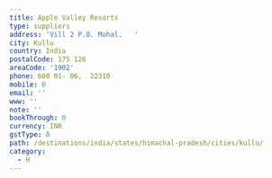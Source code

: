 ```yaml
---
title: Apple Valley Resorts
type: suppliers
address: 'Vill 2 P.O. Mohal.   '
city: Kullu
country: India
postalCode: 175 126
areaCode: '1902'
phone: 600 01- 06,  22310
mobile: 0
email: ''
www: ''
note: ''
bookThrough: 0
currency: INR
gstType: 0
path: /destinations/india/states/himachal-pradesh/cities/kullu/
category:
  - H
---
```



